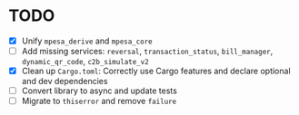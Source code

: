 # TODO

- [x] Unify `mpesa_derive` and `mpesa_core`
- [ ] Add missing services: `reversal`, `transaction_status`, `bill_manager`, `dynamic_qr_code`, `c2b_simulate_v2`
- [x] Clean up `Cargo.toml`: Correctly use Cargo features and declare optional and dev dependencies
- [ ] Convert library to async and update tests
- [ ] Migrate to `thiserror` and remove `failure`